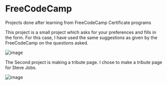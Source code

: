 # FreeCodeCamp
Projects done after learning from FreeCodeCamp Certificate programs

This project is a small project which asks for your preferences and fills in the form. For this case, I have used the same suggestions as given by the FreeCodeCamp on the questions asked.

![image](https://github.com/NiroulaSunam/FreeCodeCamp/assets/69410705/e6a72b28-5f9d-417c-a20d-9ae364930119)

The Second project is making a tribute page. I chose to make a tribute page for Steve Jobs.

![image](https://github.com/NiroulaSunam/FreeCodeCamp/assets/69410705/dbd382bb-3037-41fd-afb9-ac3f2f4e686f)

